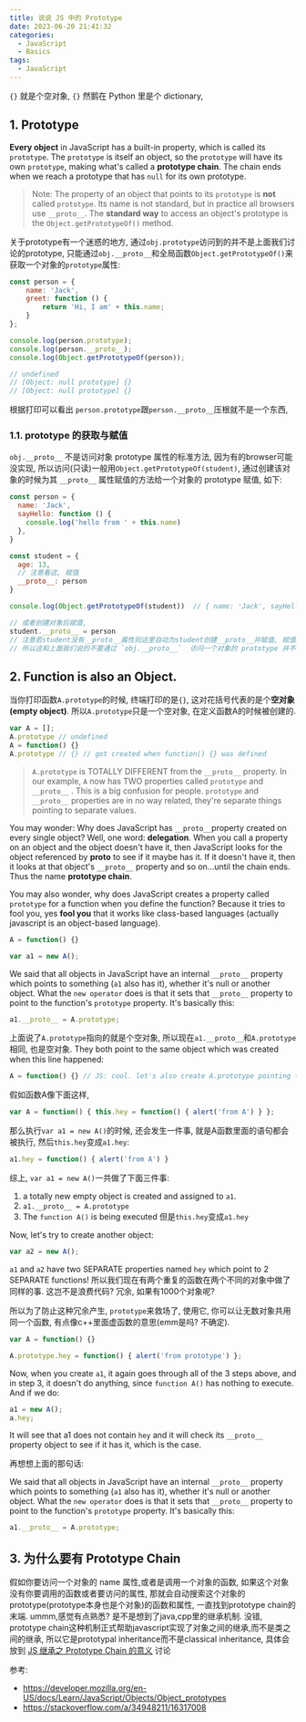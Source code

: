 ```yaml
---
title: 说说 JS 中的 Prototype
date: 2023-06-20 21:41:32
categories:
  - JavaScript
  - Basics
tags:
  - JavaScript
---
```


`{}` 就是个空对象, `{}` 然鹅在 Python 里是个 dictionary, 

## 1. Prototype

**Every object** in JavaScript has a built-in property, which is called its `prototype`. The `prototype` is itself an object, so the `prototype` will have its own `prototype`, making what's called a **prototype chain**. The chain ends when we reach a prototype that has `null` for its own prototype. 

> Note: The property of an object that points to its `prototype` is **not** called `prototype`. Its name is not standard, but in practice all browsers use `__proto__`. The **standard way** to access an object's prototype is the `Object.getPrototypeOf()` method. 

关于prototype有一个迷惑的地方, 通过`obj.prototype`访问到的并不是上面我们讨论的prototype, 只能通过`obj.__proto__`和全局函数`Object.getPrototypeOf()`来获取一个对象的`prototype`属性:

```js
const person = {
    name: 'Jack',
    greet: function () {
        return 'Hi, I am' + this.name;
    }
};

console.log(person.prototype);
console.log(person.__proto__);
console.log(Object.getPrototypeOf(person));

// undefined
// [Object: null prototype] {}
// [Object: null prototype] {}
```

根据打印可以看出 `person.prototype`跟`person.__proto__`压根就不是一个东西, 

### 1.1. prototype 的获取与赋值

`obj.__proto__` 不是访问对象 prototype 属性的标准方法, 因为有的browser可能没实现, 所以访问(只读)一般用`Object.getPrototypeOf(student)`, 通过创建该对象的时候为其 `__proto__` 属性赋值的方法给一个对象的 prototype 赋值, 如下: 

```js
const person = {
  name: 'Jack',
  sayHello: function () {
    console.log('hello from ' + this.name)
  },
}

const student = {
  age: 13,
  // 注意看这, 赋值
  __proto__: person
}

console.log(Object.getPrototypeOf(student))  // { name: 'Jack', sayHello: [Function: sayHello] }

// 或者创建对象后赋值, 
student.__proto__ = person
// 注意若student没有__proto__属性则这里自动为student创建__proto__并赋值, 赋值后我们就可以访问了
// 所以这和上面我们说的不要通过 `obj.__proto__`  访问一个对象的 prototype 并不矛盾
```

## 2. Function is also an Object.

当你打印函数`A.prototype`的时候, 终端打印的是`{}`, 这对花括号代表的是个**空对象(empty object)**. 所以`A.prototype`只是一个空对象, 在定义函数A的时候被创建的. 
```js
var A = [];
A.prototype // undefined
A = function() {}
A.prototype // {} // got created when function() {} was defined
```

> `A.prototype` is TOTALLY DIFFERENT from the `__proto__` property. In our example, `A` now has TWO properties called `prototype` and `__proto__` . This is a big confusion for people. `prototype` and `__proto__` properties are in no way related, they're separate things pointing to separate values.

You may wonder: Why does JavaScript has `__proto__`property created on every single object? Well, one word: **delegation**. When you call a property on an object and the object doesn't have it, then JavaScript looks for the object referenced by __proto__ to see if it maybe has it. If it doesn't have it, then it looks at that object's `__proto__` property and so on...until the chain ends. Thus the name **prototype chain**. 

You may also wonder, why does JavaScript creates a property called `prototype` for a function when you define the function? Because it tries to fool you, yes **fool you** that it works like class-based languages (actually javascript is an object-based language).

```js
A = function() {}

var a1 = new A();
```

We said that all objects in JavaScript have an internal `__proto__` property which points to something (`a1` also has it), whether it's null or another object. What the `new operator` does is that it sets that `__proto__` property to point to the function's `prototype` property. It's basically this:

```js
a1.__proto__ = A.prototype;
```

上面说了`A.prototype`指向的就是个空对象, 所以现在`a1.__proto__`和`A.prototype`相同, 也是空对象. They both point to the same object which was created when this line happened:
```js
A = function() {} // JS: cool. let's also create A.prototype pointing to empty {}
```

假如函数A像下面这样,

```js
var A = function() { this.hey = function() { alert('from A') } };
```
那么执行`var a1 = new A()`的时候, 还会发生一件事, 就是A函数里面的语句都会被执行, 然后`this.hey`变成`a1.hey`:
```js
a1.hey = function() { alert('from A') }
```

综上, `var a1 = new A()`一共做了下面三件事:

1. a totally new empty object is created and assigned to `a1`.
2. `a1.__proto__ = A.prototype`
3. The `function A()` is being executed 但是`this.hey`变成`a1.hey`

Now, let's try to create another object:

```js
var a2 = new A();
```

`a1` and `a2` have two SEPARATE properties named `hey` which point to 2 SEPARATE functions! 所以我们现在有两个重复的函数在两个不同的对象中做了同样的事. 这岂不是浪费代码? 冗余, 如果有1000个对象呢? 

所以为了防止这种冗余产生, `prototype`来救场了, 使用它, 你可以让无数对象共用同一个函数, 有点像c++里面虚函数的意思(emm是吗? 不确定).

```js
var A = function() {}

A.prototype.hey = function() { alert('from prototype') };
```
Now, when you create `a1`, it again goes through all of the 3 steps above, and in step 3, it doesn't do anything, since `function A()` has nothing to execute. And if we do:

```js
a1 = new A();
a.hey;
```

It will see that a1 does not contain `hey` and it will check its `__proto__` property object to see if it has it, which is the case. 

再想想上面的那句话:

We said that all objects in JavaScript have an internal `__proto__` property which points to something (`a1` also has it), whether it's null or another object. What the `new operator` does is that it sets that `__proto__` property to point to the function's `prototype` property. It's basically this:

```js
a1.__proto__ = A.prototype;
```

## 3. 为什么要有 Prototype Chain

假如你要访问一个对象的 name 属性,或者是调用一个对象的函数, 如果这个对象没有你要调用的函数或者要访问的属性, 那就会自动搜索这个对象的prototype(prototype本身也是个对象)的函数和属性, 一直找到prototype chain的末端. ummm,感觉有点熟悉? 是不是想到了java,cpp里的继承机制. 没错, prototype chain这种机制正式帮助javascript实现了对象之间的继承,而不是类之间的继承, 所以它是prototypal inheritance而不是classical inheritance, 具体会放到 [JS 继承之 Prototype Chain 的意义](https://davidzhu.xyz/2023/06/21/JS/Basics/prototypal-inheritance/) 讨论

参考: 

- https://developer.mozilla.org/en-US/docs/Learn/JavaScript/Objects/Object_prototypes
- https://stackoverflow.com/a/34948211/16317008

